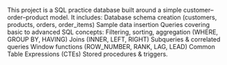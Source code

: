 This project is a SQL practice database built around a simple customer–order–product model.
It includes:
Database schema creation (customers, products, orders, order_items)
Sample data insertion
Queries covering basic to advanced SQL concepts:
Filtering, sorting, aggregation (WHERE, GROUP BY, HAVING)
Joins (INNER, LEFT, RIGHT)
Subqueries & correlated queries
Window functions (ROW_NUMBER, RANK, LAG, LEAD)
Common Table Expressions (CTEs)
Stored procedures & triggers.
